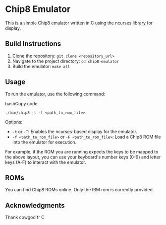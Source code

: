 
# Chip8 Emulator

This is a simple Chip8 emulator written in C using the ncurses library for display.

## Build Instructions

1.  Clone the repository: `git clone <repository_url>`
2.  Navigate to the project directory: `cd chip8-emulator`
3.  Build the emulator: `make all`

## Usage

To run the emulator, use the following command:

bashCopy code

`./bin/chip8 -t -f <path_to_rom_file>` 

Options:

-   `-t` or `-T`: Enables the ncurses-based display for the emulator.
-   `-f <path_to_rom_file>` or `-F <path_to_rom_file>`: Load a Chip8 ROM file into the emulator for execution.


For example, if the ROM you are running expects the keys to be mapped to the above layout, you can use your keyboard's number keys (0-9) and letter keys (A-F) to interact with the emulator.

## ROMs

You can find Chip8 ROMs online. Only the IBM rom is currently provided. 

## Acknowledgments

Thank cowgod fr
C
